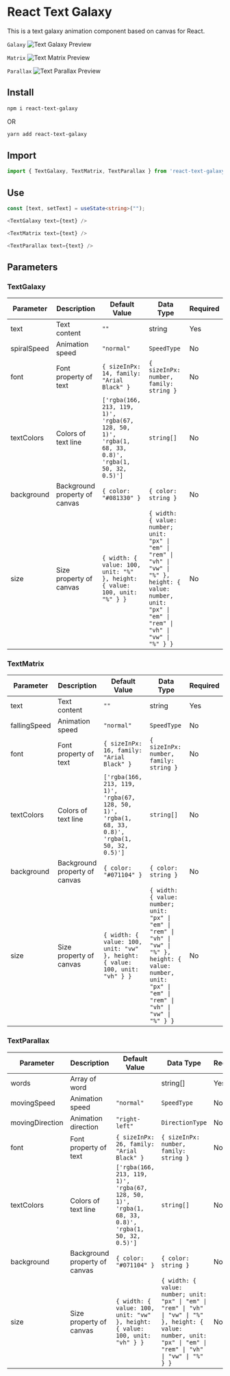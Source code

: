 # React Text Galaxy

This is a text galaxy animation component based on canvas for React.

`Galaxy`
![Text Galaxy Preview](preview/preview-react-text-galaxy.gif)

`Matrix`
![Text Matrix Preview](preview/preview-react-text-matrix.gif)

`Parallax`
![Text Parallax Preview](preview/preview-react-text-parallax.gif)

## Install

```bash
npm i react-text-galaxy
```

OR

```bash
yarn add react-text-galaxy
```

## Import

```typescript
import { TextGalaxy, TextMatrix, TextParallax } from 'react-text-galaxy';
```

## Use

```typescript
const [text, setText] = useState<string>("");

<TextGalaxy text={text} />

<TextMatrix text={text} />

<TextParallax text={text} />
```

## Parameters

### TextGalaxy

| Parameter   | Description                   | Default Value                                                                                        | Data Type                                                                                                                                                         | Required |
| ----------- | ----------------------------- | ---------------------------------------------------------------------------------------------------- | ----------------------------------------------------------------------------------------------------------------------------------------------------------------- | -------- |
| text        | Text content                  | `""`                                                                                                 | string                                                                                                                                                            | Yes      |
| spiralSpeed | Animation speed               | `"normal"`                                                                                           | `SpeedType`                                                                                                                                                       | No       |
| font        | Font property of text         | `{ sizeInPx: 14, family: "Arial Black" }`                                                            | `{ sizeInPx: number, family: string }`                                                                                                                            | No       |
| textColors  | Colors of text line           | `['rgba(166, 213, 119, 1)', 'rgba(67, 128, 50, 1)', 'rgba(1, 68, 33, 0.8)', 'rgba(1, 50, 32, 0.5)']` | `string[]`                                                                                                                                                        | No       |
| background  | Background property of canvas | `{ color: "#081330" }`                                                                               | `{ color: string }`                                                                                                                                               | No       |
| size        | Size property of canvas       | `{ width: { value: 100, unit: "%" }, height: { value: 100, unit: "%" } }`                            | `{ width: { value: number; unit: "px" \| "em" \| "rem" \| "vh" \| "vw" \| "%" }, height: { value: number, unit: "px" \| "em" \| "rem" \| "vh" \| "vw" \| "%" } }` | No       |

### TextMatrix

| Parameter    | Description                   | Default Value                                                                                        | Data Type                                                                                                                                                         | Required |
| ------------ | ----------------------------- | ---------------------------------------------------------------------------------------------------- | ----------------------------------------------------------------------------------------------------------------------------------------------------------------- | -------- |
| text         | Text content                  | `""`                                                                                                 | string                                                                                                                                                            | Yes      |
| fallingSpeed | Animation speed               | `"normal"`                                                                                           | `SpeedType`                                                                                                                                                       | No       |
| font         | Font property of text         | `{ sizeInPx: 16, family: "Arial Black" }`                                                            | `{ sizeInPx: number, family: string }`                                                                                                                            | No       |
| textColors   | Colors of text line           | `['rgba(166, 213, 119, 1)', 'rgba(67, 128, 50, 1)', 'rgba(1, 68, 33, 0.8)', 'rgba(1, 50, 32, 0.5)']` | `string[]`                                                                                                                                                        | No       |
| background   | Background property of canvas | `{ color: "#071104" }`                                                                               | `{ color: string }`                                                                                                                                               | No       |
| size         | Size property of canvas       | `{ width: { value: 100, unit: "vw" }, height: { value: 100, unit: "vh" } }`                          | `{ width: { value: number; unit: "px" \| "em" \| "rem" \| "vh" \| "vw" \| "%" }, height: { value: number, unit: "px" \| "em" \| "rem" \| "vh" \| "vw" \| "%" } }` | No       |

### TextParallax

| Parameter       | Description                   | Default Value                                                                                        | Data Type                                                                                                                                                         | Required |
| --------------- | ----------------------------- | ---------------------------------------------------------------------------------------------------- | ----------------------------------------------------------------------------------------------------------------------------------------------------------------- | -------- |
| words           | Array of word                 |                                                                                                      | string[]                                                                                                                                                          | Yes      |
| movingSpeed     | Animation speed               | `"normal"`                                                                                           | `SpeedType`                                                                                                                                                       | No       |
| movingDirection | Animation direction           | `"right-left"`                                                                                       | `DirectionType`                                                                                                                                                   | No       |
| font            | Font property of text         | `{ sizeInPx: 26, family: "Arial Black" }`                                                            | `{ sizeInPx: number, family: string }`                                                                                                                            | No       |
| textColors      | Colors of text line           | `['rgba(166, 213, 119, 1)', 'rgba(67, 128, 50, 1)', 'rgba(1, 68, 33, 0.8)', 'rgba(1, 50, 32, 0.5)']` | `string[]`                                                                                                                                                        | No       |
| background      | Background property of canvas | `{ color: "#071104" }`                                                                               | `{ color: string }`                                                                                                                                               | No       |
| size            | Size property of canvas       | `{ width: { value: 100, unit: "vw" }, height: { value: 100, unit: "vh" } }`                          | `{ width: { value: number; unit: "px" \| "em" \| "rem" \| "vh" \| "vw" \| "%" }, height: { value: number, unit: "px" \| "em" \| "rem" \| "vh" \| "vw" \| "%" } }` | No       |
